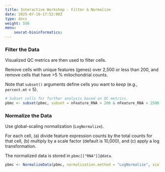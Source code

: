 ```yaml
---
title: Interactive Workshop - Filter & Normalize
date: 2025-07-16-17:52:00Z
type: docs 
weight: 550
menu: 
    seurat-bioinformatics:
---
```


### Filter the Data

Visualized QC metrics are then used to filter cells.  

Remove cells with unique features (genes) over 2,500 or less than 200, and remove cells that have >5 % mitochondrial counts. 

Note that `subset()` arguments define cells you want to _keep_ (e.g., `percent.mt` < 5).

```r
# Subset cells for further analysis based on QC metrics. 
pbmc <- subset(pbmc, subset = nFeature_RNA > 200 & nFeature_RNA < 2500 & percent.mt < 5)
```
### Normalize the Data 

Use global-scaling normalization (`LogNormalize`). 

For each cell, (a) divide feature expression counts by the total counts for that cell, (b) multiply by a scale factor (default is 10,000), and (c) apply a log transformation.

The normalized data is stored in `pbmc[["RNA"]]@data`. 

```r
pbmc <- NormalizeData(pbmc, normalization.method = "LogNormalize", scale.factor = 10000)
```
